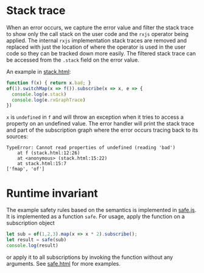 Stack trace
===========
When an error occurs, we capture the error value and filter the stack trace to
show only the call stack on the user code and the `rxjs` operator being
applied. The internal `rxjs` implementation stack traces are removed and
replaced with just the location of where the operator is used in the user code
so they can be tracked down more easily.
The filtered stack trace can be accessed from the `.stack` field on the error
value.

An example in [stack.html](stack.html):
```javascript
function f(x) { return x.bad; }
of(1).switchMap(x => f()).subscribe(x => x, e => {
  console.log(e.stack)
  console.log(e.rxGraphTrace)
})
```

`x` is `undefined` in `f` and will throw an exception when it tries to access
a property on an undefined value. The error handler will print the stack trace
and part of the subscription graph where the error occurs tracing back to its
sources:
```
TypeError: Cannot read properties of undefined (reading 'bad')
    at f (stack.html:12:26)
    at <anonymous> (stack.html:15:22)
    at stack.html:15:7
['fmap', 'of']
```


Runtime invariant
=================
The example safety rules based on the semantics is implemented in
[safe.js](safe.js). It is implemented as a function `safe`. For usage, apply the
function on a subscription object
```javascript
let sub = of(1,2,3).map(x => x * 2).subscribe();
let result = safe(sub)
console.log(result)
```

or apply it to all subscriptions by invoking the function without any arguments.
See [safe.html](safe.html) for more examples.

